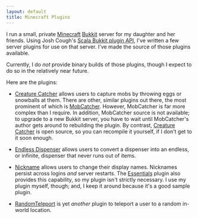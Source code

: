 ```yaml
---
layout: default
title: Minecraft Plugins
---
```


I run a small, private [Minecraft][] [Bukkit][] server for my daughter and
her friends. Using Josh Cough's [Scala Bukkit plugin API][], I've written a
few server plugins for use on that server. I've made the source of those
plugins available.

Currently, I do _not_ provide binary builds of those plugins, though I
expect to do so in the relatively near future.

Here are the plugins:

* [Creature Catcher][] allows users to capture mobs by throwing eggs or
  snowballs at them. There are other, similar plugins out there, the most
  prominent of which is [MobCatcher][]. However, MobCatcher is far more
  complex than I require. In addition, MobCatcher source is not available;
  to upgrade to a new Bukkit server, you have to wait until MobCatcher's
  author gets around to rebuilding the plugin. By contrast,
  [Creature Catcher][] is open source, so you can recompile it yourself,
  if I don't get to it soon enough.
  
- [Endless Dispenser][] allows users to convert a dispenser into an
  endless, or infinite, dispenser that never runs out of items.

- [Nickname][] allows users to change their display names. Nicknames
  persist across logins _and_ server restarts. The [Essentials][] plugin
  also provides this capability, so my plugin isn't strictly necessary. I
  use my plugin myself, though; and, I keep it around because it's a good
  sample plugin.

- [RandomTeleport][] is yet _another_ plugin to teleport a user to a
  random in-world location.

[Minecraft]: http://minecraft.net/
[Bukkit]: http://bukkit.org/
[Scala Bukkit plugin API]: https://github.com/joshcough/MinecraftPlugins
[Creature Catcher]: https://github.com/bmc/mc-creature-catcher
[Endless Dispenser]: https://github.com/bmc/mc-endless-dispenser
[Nickname]: https://github.com/bmc/mc-nickname
[RandomTeleport]: https://github.com/bmc/mc-random-teleport
[MobCatcher]: http://dev.bukkit.org/bukkit-plugins/mobcatcher/
[Essentials]: http://dev.bukkit.org/bukkit-plugins/essentials/

